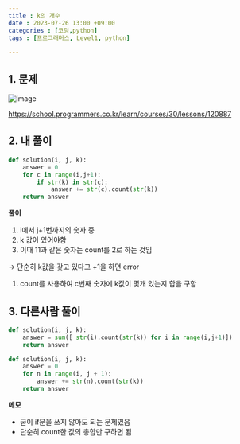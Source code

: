 ```yaml
---
title : k의 개수
date : 2023-07-26 13:00 +09:00
categories : [코딩,python]
tags : [프로그래머스, Level1, python]

---
```

## 1. 문제
![image](https://github.com/mini0-0/mini0-0.github.io/assets/63296983/6bac79d4-3132-4fc7-9dfb-b78b0342e5af)

<https://school.programmers.co.kr/learn/courses/30/lessons/120887>

## 2. 내 풀이

```python
def solution(i, j, k):
    answer = 0
    for c in range(i,j+1):
        if str(k) in str(c):
            answer += str(c).count(str(k))
    return answer
```

**풀이**

1. i에서 j+1번까지의 숫자 중 
2. k 값이 있어야함
3. 이때 11과 같은 숫자는 count를 2로 하는 것임

→ 단순히 k값을 갖고 있다고 +1을 하면 error 

1. count를 사용하여 c번째 숫자에 k값이 몇개 있는지 합을 구함

## 3. 다른사람 풀이

```python
def solution(i, j, k):
    answer = sum([ str(i).count(str(k)) for i in range(i,j+1)])
    return answer
```

```python
def solution(i, j, k):
    answer = 0
    for n in range(i, j + 1):
        answer += str(n).count(str(k))
    return answer
```

**메모**

- 굳이 if문을 쓰지 않아도 되는 문제였음
- 단순히 count한 값의 총합만 구하면 됨


